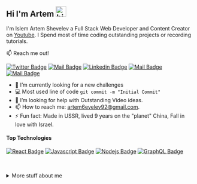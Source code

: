 ## Hi I'm Artem <img src="https://user-images.githubusercontent.com/1303154/88677602-1635ba80-d120-11ea-84d8-d263ba5fc3c0.gif" width="28px" alt="hi">

I'm Islem Artem Shevelev a Full Stack Web Developer and Content Creator on [Youtube](https://www.youtube.com/channel/UCHaFw66YuH5uOYzMVQhg-Pw/featured). I Spend most of time coding outstanding projects or recording tutorials.

:mailbox: Reach me out!

[![Twitter Badge](https://img.shields.io/badge/-@ARTcodeSH-1ca0f1?style=flat&labelColor=1ca0f1&logo=twitter&logoColor=white&link=https://twitter.com/artcodesh)](https://twitter.com/artcodesh) [![Mail Badge](https://img.shields.io/badge/-ARTcodeSH-e74c3c?style=flat&labelColor=e74c3c&logo=youtube&logoColor=white)](https://www.youtube.com/channel/UCHaFw66YuH5uOYzMVQhg-Pw/featured) [![Linkedin Badge](https://img.shields.io/badge/-ArtemShevelev-0e76a8?style=flat&labelColor=0e76a8&logo=linkedin&logoColor=white)](https://www.linkedin.com/in/artem6evelev/) [![Mail Badge](https://img.shields.io/badge/-@ARTcodeSH-e84393?style=flat&labelColor=e84393&logo=instagram&logoColor=white)](https://www.instagram.com/artcodesh/) [![Mail Badge](https://img.shields.io/badge/-ArtemShevelev-c0392b?style=flat&labelColor=c0392b&logo=gmail&logoColor=white)](mailto:artem6evelev92@gmail.com)

<!-- TODO: Add last video link -->

- 🔭 I’m currently looking for a new challenges
- :computer: Most used line of code `git commit -m "Initial Commit"`
- 🤔 I’m looking for help with Outstanding Video ideas.
- 📫 How to reach me: artem6evelev92@gmail.com.
- ⚡ Fun fact: Made in USSR, lived 9 years on the "planet" China, Fall in love with Israel.

#### Top Technologies

<!-- TODO: Make technologies links takes you to repositories -->

[![React Badge](https://img.shields.io/badge/-React-61DBFB?style=for-the-badge&labelColor=black&logo=react&logoColor=61DBFB)](#) [![Javascript Badge](https://img.shields.io/badge/-Javascript-F0DB4F?style=for-the-badge&labelColor=black&logo=javascript&logoColor=F0DB4F)](#) [![Nodejs Badge](https://img.shields.io/badge/-Nodejs-3C873A?style=for-the-badge&labelColor=black&logo=node.js&logoColor=3C873A)](#) [![GraphQL Badge](https://img.shields.io/badge/-GraphQl-e535ab?style=for-the-badge&labelColor=black&logo=node.js&logoColor=e535ab)](#)

<br />
<br />

<details>
<summary>
  More stuff about me
</summary>

<br >

I love sharing knowledge and putting tutorials, courses and posts together for helping other developers, and that's why ARTcodeSH Youtube Channel exists!

#### What is ARTcodeSH?

ARTcodeSH is a youtube channel for learning Web/Mobile development, coding and design. Including new technologies and frameworks and anything really related to development world.

#### Github Stats

![Artem's github stats](https://github-readme-stats.vercel.app/api?username=Artem6evelev&count_private=true&theme=tokyonight&hide=contribs,prs)

</details>

